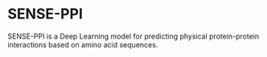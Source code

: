 SENSE-PPI
=======================================

SENSE-PPI is a Deep Learning model for predicting physical protein-protein interactions based on amino acid sequences.